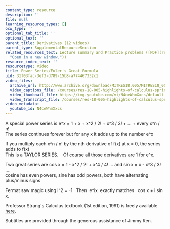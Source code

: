 ```yaml
---
content_type: resource
description: ''
file: null
learning_resource_types: []
ocw_type: ''
optional_tab_title: ''
optional_text: ''
parent_title: Derivatives (12 videos)
parent_type: SupplementalResourceSection
related_resources_text: Lecture summary and Practice problems ([PDF](resources/mitres18_05s10_power_series_eulers_formula
  "Open in a new window."))
resource_index_text: ''
resourcetype: Video
title: Power Series/Euler's Great Formula
uid: 31f03fac-3ef3-d789-15b8-a774467332c1
video_files:
  archive_url: http://www.archive.org/download/MITRES18.005/MITRES18_005S10_EulersGreatFormula_300k.mp4
  video_captions_file: /courses/res-18-005-highlights-of-calculus-spring-2010/1d9894f8ff2c5eb7bf1c8c240aef33d8_N4ceWhmXxcs.vtt
  video_thumbnail_file: https://img.youtube.com/vi/N4ceWhmXxcs/default.jpg
  video_transcript_file: /courses/res-18-005-highlights-of-calculus-spring-2010/13ab21893e5fec3067d1c2c2c54f9a04_N4ceWhmXxcs.pdf
video_metadata:
  youtube_id: N4ceWhmXxcs
---
```


A special power series is e^x = 1 + x + x^2 / 2! + x^3 / 3! + ... + every x^n / n!  
The series continues forever but for any x it adds up to the number e^x  
  
If you multiply each x^n / n! by the nth derivative of f(x) at x = 0, the series adds to f(x)  
This is a TAYLOR SERIES.    Of course all those derivatives are 1 for e^x.    
  
Two great series are cos x = 1 - x^2 / 2! + x^4 / 4! ... and sin x = x - x^3 / 3! ....  
cosine has even powers, sine has odd powers, both have alternating plus/minus signs  
  
Fermat saw magic using i^2 = -1   Then  e^ix  exactly matches   cos x + i sin x.

Professor Strang's Calculus textbook (1st edition, 1991) is freely available [here](/courses/res-18-001-calculus-online-textbook-spring-2005).

Subtitles are provided through the generous assistance of Jimmy Ren.